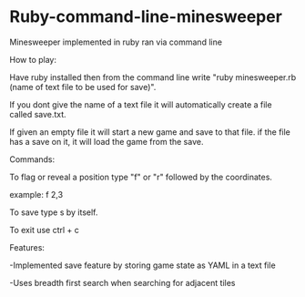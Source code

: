 Ruby-command-line-minesweeper
=============================

Minesweeper implemented in ruby ran via command line

How to play: 

Have ruby installed then from the command line write "ruby minesweeper.rb (name of text file to be used for save)".

If you dont give the name of a text file it will automatically create a file called save.txt. 

If given an empty file it will start a new game and save to that file. if the file has a save on it, 
it will load the game from the save. 

Commands: 

To flag or reveal a position type "f" or "r" followed by the coordinates.

example: f 2,3

To save type s by itself.

To exit use ctrl + c

Features:

-Implemented save feature by storing game state as YAML in a text file

-Uses breadth first search when searching for adjacent tiles

